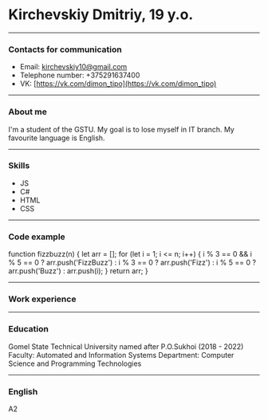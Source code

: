 # Kirchevskiy Dmitriy, 19 y.o.

---

### Contacts for communication

- Email: kirchevskiy10@gmail.com
- Telephone number: +375291637400
- VK: [https://vk.com/dimon_tipo](https://vk.com/dimon_tipo)

---

### About me

I'm a student of the GSTU. My goal is to lose myself in IT branch. My favourite language is English.

---

### Skills

- JS
- C#
- HTML
- CSS

---

### Code example

function fizzbuzz(n)
{
let arr = [];
for (let i = 1; i <= n; i++) {
i % 3 == 0 && i % 5 == 0 ? arr.push('FizzBuzz') : i % 3 == 0 ? arr.push('Fizz') : i % 5 == 0 ? arr.push('Buzz') : arr.push(i);
}
return arr;
}

---

### Work experience

---

### Education

Gomel State Technical University named after P.O.Sukhoi (2018 - 2022)
Faculty: Automated and Information Systems
Department: Computer Science and Programming Technologies

---

### English

A2
